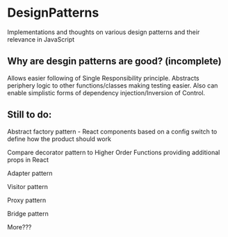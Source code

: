 # DesignPatterns
Implementations and thoughts on various design patterns and their relevance in JavaScript

## Why are desgin patterns are good? (incomplete)
Allows easier following of Single Responsibility principle. Abstracts periphery logic to other functions/classes making testing easier. Also can enable simplistic forms of dependency injection/Inversion of Control. 

## Still to do:

Abstract factory pattern - React components based on a config switch to define how the product should work

Compare decorator pattern to Higher Order Functions providing additional props in React

Adapter pattern

Visitor pattern

Proxy pattern

Bridge pattern

More???


